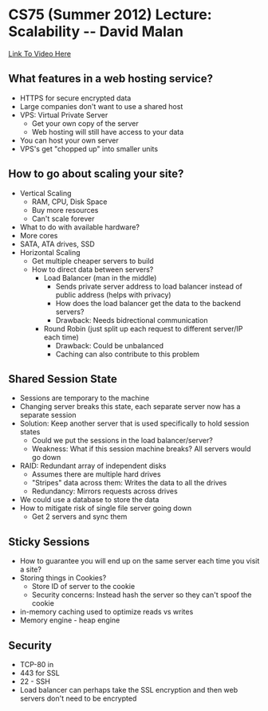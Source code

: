 # CS75 (Summer 2012) Lecture: Scalability -- David Malan
[Link To Video Here](https://www.youtube.com/watch?v=-W9F__D3oY4)

## What features in a web hosting service?
- HTTPS for secure encrypted data
- Large companies don't want to use a shared host 
- VPS: Virtual Private Server
  - Get your own copy of the server
  - Web hosting will still have access to your data
- You can host your own server
- VPS's get "chopped up" into smaller units

## How to go about scaling your site?
- Vertical Scaling
  - RAM, CPU, Disk Space
  - Buy more resources
  - Can't scale forever
- What to do with available hardware?
- More cores
- SATA, ATA drives, SSD
- Horizontal Scaling
  - Get multiple cheaper servers to build
  - How to direct data between servers?
    - Load Balancer (man in the middle)
      - Sends private server address to load balancer instead of public address (helps with privacy)
      - How does the load balancer get the data to the backend servers?
      - Drawback: Needs bidrectional communication
    - Round Robin (just split up each request to different server/IP each time)
      - Drawback: Could be unbalanced
      - Caching can also contribute to this problem

## Shared Session State
- Sessions are temporary to the machine
- Changing server breaks this state, each separate server now has a separate session
- Solution: Keep another server that is used specifically to hold session states
  - Could we put the sessions in the load balancer/server?
  - Weakness: What if this session machine breaks? All servers would go down
- RAID: Redundant array of independent disks
  - Assumes there are multiple hard drives
  - "Stripes" data across them: Writes the data to all the drives
  - Redundancy: Mirrors requests across drives
- We could use a database to store the data
- How to mitigate risk of single file server going down
  - Get 2 servers and sync them

## Sticky Sessions
- How to guarantee you will end up on the same server each time you visit a site?
- Storing things in Cookies?
  - Store ID of server to the cookie
  - Security concerns: Instead hash the server so they can't spoof the cookie
- in-memory caching used to optimize reads vs writes
- Memory engine - heap engine

## Security
- TCP-80 in
- 443 for SSL
- 22 - SSH
- Load balancer can perhaps take the SSL encryption and then web servers don't need to be encrypted
